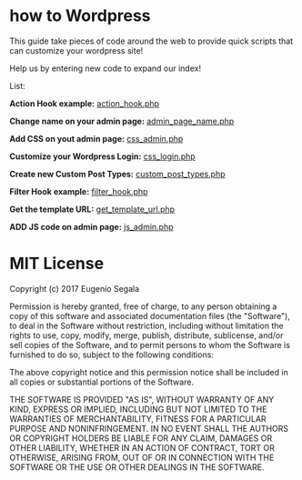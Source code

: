 # how to Wordpress

This guide take pieces of code around the web to provide quick scripts that can customize your wordpress site!

Help us by entering new code to expand our index!

List:

<strong>Action Hook example:</strong> <a href="https://github.com/eugeniosegala/how_to_Wordpress/blob/master/nuts/action_hook.php">action_hook.php</a>

<strong>Change name on your admin page:</strong> <a href="https://github.com/eugeniosegala/how_to_Wordpress/blob/master/nuts/admin_page_name.php">admin_page_name.php</a>

<strong>Add CSS on yout admin page:</strong> <a href="https://github.com/eugeniosegala/how_to_Wordpress/blob/master/nuts/css_admin.php">css_admin.php</a>

<strong>Customize your Wordpress Login:</strong> <a href="https://github.com/eugeniosegala/how_to_Wordpress/blob/master/nuts/css_login.php">css_login.php</a>

<strong>Create new Custom Post Types:</strong> <a href="https://github.com/eugeniosegala/how_to_Wordpress/blob/master/nuts/custom_post_types.php">custom_post_types.php</a>

<strong>Filter Hook example:</strong> <a href="https://github.com/eugeniosegala/how_to_Wordpress/blob/master/nuts/filter_hook.php">filter_hook.php</a>

<strong>Get the template URL:</strong> <a href="https://github.com/eugeniosegala/how_to_Wordpress/blob/master/nuts/get_template_url.php">get_template_url.php</a>

<strong>ADD JS code on admin page:</strong> <a href="https://github.com/eugeniosegala/how_to_Wordpress/blob/master/nuts/js_admin.php">js_admin.php</a>

# MIT License

Copyright (c) 2017 Eugenio Segala

Permission is hereby granted, free of charge, to any person obtaining a copy
of this software and associated documentation files (the "Software"), to deal
in the Software without restriction, including without limitation the rights
to use, copy, modify, merge, publish, distribute, sublicense, and/or sell
copies of the Software, and to permit persons to whom the Software is
furnished to do so, subject to the following conditions:

The above copyright notice and this permission notice shall be included in all
copies or substantial portions of the Software.

THE SOFTWARE IS PROVIDED "AS IS", WITHOUT WARRANTY OF ANY KIND, EXPRESS OR
IMPLIED, INCLUDING BUT NOT LIMITED TO THE WARRANTIES OF MERCHANTABILITY,
FITNESS FOR A PARTICULAR PURPOSE AND NONINFRINGEMENT. IN NO EVENT SHALL THE
AUTHORS OR COPYRIGHT HOLDERS BE LIABLE FOR ANY CLAIM, DAMAGES OR OTHER
LIABILITY, WHETHER IN AN ACTION OF CONTRACT, TORT OR OTHERWISE, ARISING FROM,
OUT OF OR IN CONNECTION WITH THE SOFTWARE OR THE USE OR OTHER DEALINGS IN THE
SOFTWARE.
